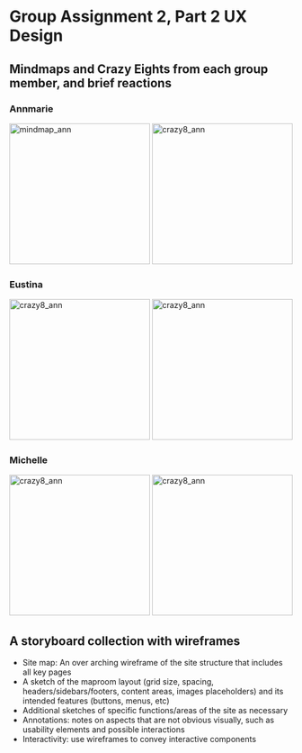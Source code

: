 # Group Assignment 2, Part 2 UX Design

## Mindmaps and Crazy Eights from each group member, and brief reactions
### Annmarie
<img src="https://media.discordapp.net/attachments/694477786131202048/834266695169867786/image_from_ios.png?width=508&height=677" alt = "mindmap_ann" width="250"/>
<img src="https://media.discordapp.net/attachments/694477786131202048/834266796847792138/image_from_ios.png?width=508&height=677" alt="crazy8_ann" width="250"/>

### Eustina 
<img src="https://media.discordapp.net/attachments/694477786131202048/834267041501675542/img_1303.png?width=508&height=677" alt="crazy8_ann" width="250"/>

<img src="https://media.discordapp.net/attachments/694477786131202048/834267568876945418/img_1302.png?width=508&height=677" alt="crazy8_ann" width="250"/>

### Michelle 
<img src="https://media.discordapp.net/attachments/694477786131202048/834267591207944202/image_from_ios.png?width=507&height=677" alt="crazy8_ann" width="250"/>

<img src="https://media.discordapp.net/attachments/694477786131202048/834267744550912000/image_from_ios.png?width=881&height=661" alt="crazy8_ann" width="250"/>

## A storyboard collection with wireframes
* Site map: An over arching wireframe of the site structure that includes all key pages
* A sketch of the maproom layout (grid size, spacing, headers/sidebars/footers, content areas, images placeholders) and its intended features (buttons, menus, etc)
* Additional sketches of specific functions/areas of the site as necessary
* Annotations: notes on aspects that are not obvious visually, such as usability elements and possible interactions
* Interactivity: use wireframes to convey interactive components
